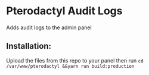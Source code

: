# Pterodactyl Audit Logs
Adds audit logs to the admin panel

## Installation: 
Upload the files from this repo to your panel 
then run ``cd /var/www/pterodactyl &&yarn run build:production``
